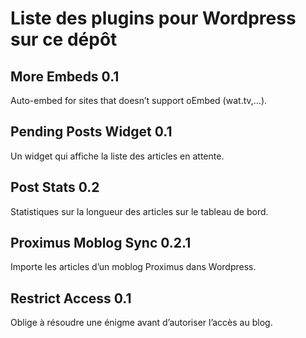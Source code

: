 Liste des plugins pour Wordpress sur ce dépôt
=============================================
More Embeds 0.1
------------------------
Auto-embed for sites that doesn’t support oEmbed (wat.tv,…).

Pending Posts Widget 0.1
------------------------
Un widget qui affiche la liste des articles en attente.

Post Stats 0.2
------------------------
Statistiques sur la longueur des articles sur le tableau de bord.

Proximus Moblog Sync 0.2.1
------------------------
Importe les articles d’un moblog Proximus dans Wordpress.

Restrict Access 0.1
------------------------
Oblige à résoudre une énigme avant d’autoriser l’accès au blog.

